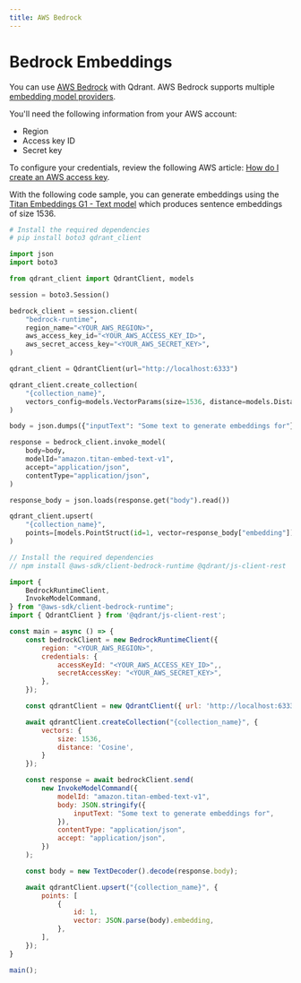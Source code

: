 ```yaml
---
title: AWS Bedrock
---
```


# Bedrock Embeddings

You can use [AWS Bedrock](https://aws.amazon.com/bedrock/) with Qdrant. AWS Bedrock supports multiple [embedding model providers](https://docs.aws.amazon.com/bedrock/latest/userguide/models-supported.html).

You'll need the following information from your AWS account:

- Region
- Access key ID
- Secret key

To configure your credentials, review the following AWS article: [How do I create an AWS access key](https://repost.aws/knowledge-center/create-access-key).

With the following code sample, you can generate embeddings using the [Titan Embeddings G1 - Text model](https://docs.aws.amazon.com/bedrock/latest/userguide/titan-embedding-models.html) which produces sentence embeddings of size 1536.

```python
# Install the required dependencies
# pip install boto3 qdrant_client

import json
import boto3

from qdrant_client import QdrantClient, models

session = boto3.Session()

bedrock_client = session.client(
    "bedrock-runtime",
    region_name="<YOUR_AWS_REGION>",
    aws_access_key_id="<YOUR_AWS_ACCESS_KEY_ID>",
    aws_secret_access_key="<YOUR_AWS_SECRET_KEY>",
)

qdrant_client = QdrantClient(url="http://localhost:6333")

qdrant_client.create_collection(
    "{collection_name}",
    vectors_config=models.VectorParams(size=1536, distance=models.Distance.COSINE),
)

body = json.dumps({"inputText": "Some text to generate embeddings for"})

response = bedrock_client.invoke_model(
    body=body,
    modelId="amazon.titan-embed-text-v1",
    accept="application/json",
    contentType="application/json",
)

response_body = json.loads(response.get("body").read())

qdrant_client.upsert(
    "{collection_name}",
    points=[models.PointStruct(id=1, vector=response_body["embedding"])],
)
```

```javascript
// Install the required dependencies
// npm install @aws-sdk/client-bedrock-runtime @qdrant/js-client-rest

import {
    BedrockRuntimeClient,
    InvokeModelCommand,
} from "@aws-sdk/client-bedrock-runtime";
import { QdrantClient } from '@qdrant/js-client-rest';

const main = async () => {
    const bedrockClient = new BedrockRuntimeClient({
        region: "<YOUR_AWS_REGION>",
        credentials: {
            accessKeyId: "<YOUR_AWS_ACCESS_KEY_ID>",,
            secretAccessKey: "<YOUR_AWS_SECRET_KEY>",
        },
    });

    const qdrantClient = new QdrantClient({ url: 'http://localhost:6333' });

    await qdrantClient.createCollection("{collection_name}", {
        vectors: {
            size: 1536,
            distance: 'Cosine',
        }
    });

    const response = await bedrockClient.send(
        new InvokeModelCommand({
            modelId: "amazon.titan-embed-text-v1",
            body: JSON.stringify({
                inputText: "Some text to generate embeddings for",
            }),
            contentType: "application/json",
            accept: "application/json",
        })
    );

    const body = new TextDecoder().decode(response.body);

    await qdrantClient.upsert("{collection_name}", {
        points: [
            {
                id: 1,
                vector: JSON.parse(body).embedding,
            },
        ],
    });
}

main();
```
